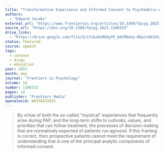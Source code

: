 ```yaml
---
title: "Transformative Experience and Informed Consent to Psychedelic-Assisted Psychotherapy"
authors:
  - "Edward Jacobs"
external_url: "https://www.frontiersin.org/articles/10.3389/fpsyg.2023.1108333/pdf"
source_url: "https://doi.org/10.3389/fpsyg.2023.1108333"
drive_links:
  - "https://drive.google.com/file/d/17skx8vMkDyPO_b6CM9eGa-BQaJvO01XV/view?usp=drivesdk"
status: featured
course: speech
tags:
  - consent
  - drugs
  - education
year: 2023
month: may
journal: "Frontiers in Psychology"
volume: 14
number: 1108333
pages: 14
publisher: "Frontiers Media"
openalexid: W4378472815
---
```


> By virtue of both the so-called "mystical" experiences that frequently arise during PAP, and the long-term shifts to outlooks, values, and priorities that can follow treatment, the processes of decision-making that are normatively expected of patients run aground.
> If this framing is correct, then prospective patients cannot meet the requirement of understanding that is one of the principal analytic components of informed consent.
